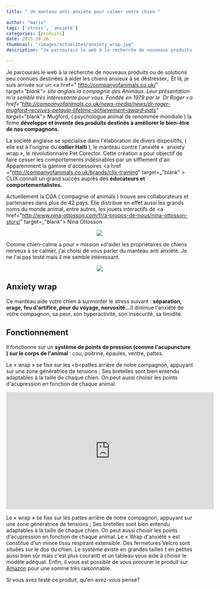 ```yaml
---
title: " Un manteau anti-anxiéte pour calmer votre chien "

author: "marie"
tags: ['stress', 'anxiété']
categories: [produits]
date: 2015-10-26
thumbnail: "/images/actualites/anxiety_wrap.jpg"
description: "Je parcourais le web à la recherche de nouveaux produits ou de solutions peu connues destinées à aider les chiens anxieux à se déstresser,. Et là, je suis arrivée sur un site anglais, la Compagnie des Animaux. Leur présentation m'a semblé très interessante pour vous . "

---
```



Je parcourais le web à la recherche de nouveaux produits ou de solutions peu connues destinées à aider les chiens anxieux à se déstresser,. Et là, je suis arrivée sur un <a  href=" http://companyofanimals.co.uk/" target=_"blank"> site anglais </a> la compagnie des Animaux. Leur présentation m'a semblé très intéressante pour vous.
Fondée en 1979 par le  Dr Roger  <a href="http://companyofanimals.co.uk/news-media/news/dr-roger-mugford-receives-petquip-lifetime-achievement-award-pats" target=_"blank"> Mugford,</a> ( psychologue animal de renommée mondiale ) la firme  <b>développe et invente des produits destinés à améliorer le bien-être de nos compagnons.</b>

La société anglaise se spécialise dans l'élaboration de divers dispositifs, ( elle est à l'origine du <b>collier Halti</b> ), le manteau contre l'anxiété «  anxiety wrap », le révolutionnaire Pet Corector. Cette création a pour objectif de faire cesser les comportements indésirables par un sifflement d'air. Apparemment la gamme d'accessoires <a href ="http://companyofanimals.co.uk/brands/clix-training" target=_"blank" > CLIX </a> connaît un grand succès auprès des <b> éducateurs et comportementalistes.</b>


Actuellement la COA ( compagnie of animals ) trouve ses collaborateurs et partenaires dans plus de 42 pays. Elle distribue en effet aussi les grands noms du monde animal, entre autres, les jouets interactifs de <a href="http://www.nina-ottosson.com/fr/a-propos-de-nous/nina-ottosson-story/" target=_"blank"> Nina Ottosson </a>







<p align="center"><img src= "/images/actualites/jouets_interactifs.jpg"></p>


Comme chien-calme a pour « mission »d'aider les propriétaires de chiens nerveux à se calmer, j'ai choisi de vous parler du manteau anti anxiété. Je ne l'ai pas testé mais il me semble intéressant.

<p align="center"><img src= "/images/actualites/anxiety_wrap.jpg"></p>




## Anxiety wrap ##


Ce manteau aide votre chien à surmonter le stress suivant : <b>séparation, orage, feu d'artifice, peur du voyage, nervosité...</b>Il diminue l'anxiété de votre compagnon, sa peur, son hyperactivité, son insécurité, sa timidité.

## Fonctionnement ##
Il fonctionne sur un <b>système de points de pression (comme l'acupuncture ) sur le corps de l'animal</b> : cou, poitrine, épaules, ventre, pattes.

Le « wrap » se fixe sur les <b<pattes arrière de notre compagnon, appuyant sur une zone génératrice de tensions</b> ; Ses bretelles sont bien entendu adaptables à la taille de chaque chien. On peut aussi choisir les points d'acupression en fonction de chaque animal.

<p align="center"><iframe width="560" height="315" src="https://www.youtube.com/embed/YqDVLSCQxRM" frameborder="0" allowfullscreen></iframe></p>

Le « wrap » se fixe sur les pattes arrière de notre compagnon, appuyant sur une zone génératrice de tensions ; Ses bretelles sont bien entendu adaptables à la taille de chaque chien. On peut aussi choisir les points d'acupression en fonction de chaque animal.
Le « Wrap d'anxiété » est constitué d'un mince tissu respirant extensible. Des fermetures Velcro sont situées  sur le dos du chien.
Le systéme existe en grandes tailles ( en petites aussi bien sûr mais c'est plus courant) et un tableau vous aide à choisir le modèle adéquat.
Enfin, il vous est possible de vous procurer le produit sur <a href="http://amzn.to/2quqNsC" target="blank"  rel="nofollow"> Amazon</a>  pour une somme très raisonnable.

Si vous avez testé ce produit, qu'en avez-vous pensé?









